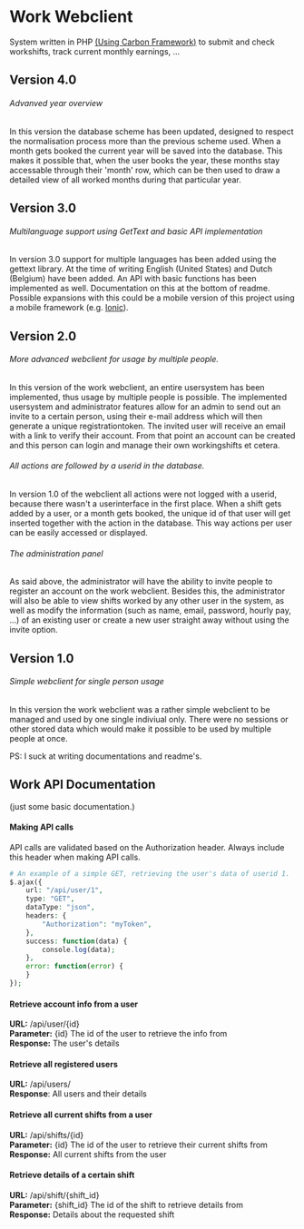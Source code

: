 # Work Webclient

System written in PHP [(Using Carbon Framework)](https://github.com/JoeriHermans/Carbon "Carbon Framework") to submit and check workshifts, track current monthly earnings, ...

## Version 4.0

###### Advanved year overview
In this version the database scheme has been updated, designed to respect the normalisation process more than the previous scheme used. When a month gets booked the current year will be saved into the database.
This makes it possible that, when the user books the year, these months stay accessable through their 'month' row, which can be then used to draw a detailed view of all worked months during that particular year.

## Version 3.0

###### Multilanguage support using GetText and basic API implementation
In version 3.0 support for multiple languages has been added using the gettext library. At the time of writing English (United States) and Dutch (Belgium) have been added. An API with basic functions has been implemented as well. Documentation on this at the bottom of readme. Possible expansions with this could be a mobile version of this project using a mobile framework (e.g. [Ionic](https://ionicframework.com/)).

## Version 2.0

###### More advanced webclient for usage by multiple people.
In this version of the work webclient, an entire usersystem has been implemented, thus usage by multiple people is possible.
The implemented usersystem and administrator features allow for an admin to send out an invite to a certain person, using their e-mail address which will then generate a unique registrationtoken.
The invited user will receive an email with a link to verify their account. From that point an account can be created and this person can login and manage their own workingshifts et cetera.

###### All actions are followed by a userid in the database.
In version 1.0 of the webclient all actions were not logged with a userid, because there wasn't a userinterface in the first place. When a shift gets added by a user, or a month gets booked, the
unique id of that user will get inserted together with the action in the database. This way actions per user can be easily accessed or displayed.

###### The administration panel
As said above, the administrator will have the ability to invite people to register an account on the work webclient. Besides this, the administrator will also be able to view shifts worked by
any other user in the system, as well as modify the information (such as name, email, password, hourly pay, ...) of an existing user or create a new user straight away without using the invite option.

## Version 1.0

###### Simple webclient for single person usage
In this version the work webclient was a rather simple webclient to be managed and used by one single indiviual only.
There were no sessions or other stored data which would make it possible to be used by multiple people at once.


PS: I suck at writing documentations and readme's.


Work API Documentation
----------------------
(just some basic documentation.)

#### Making API calls
API calls are validated based on the Authorization header. Always include this header when making API calls.
```php
# An example of a simple GET, retrieving the user's data of userid 1.
$.ajax({
    url: "/api/user/1",
    type: "GET",
    dataType: "json",
    headers: {
        "Authorization": "myToken",
    },
    success: function(data) {
        console.log(data);
    },
    error: function(error) {
    }
});
```

#### Retrieve account info from a user
**URL:** /api/user/{id}<br />
**Parameter:** {id} The id of the user to retrieve the info from<br />
**Response:** The user's details

#### Retrieve all registered users
**URL:** /api/users/<br />
**Response**: All users and their details

#### Retrieve all current shifts from a user
**URL:** /api/shifts/{id}<br />
**Parameter:** {id} The id of the user to retrieve their current shifts from<br />
**Response:** All current shifts from the user

#### Retrieve details of a certain shift
**URL:** /api/shift/{shift_id}<br />
**Parameter:** {shift_id} The id of the shift to retrieve details from<br />
**Response:** Details about the requested shift
